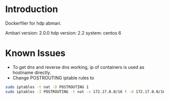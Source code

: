 # Introduction

Dockerfiler for hdp abmari.

Ambari version: 2.0.0
hdp version: 2.2
system: centos 6

# Known Issues

* To get dns and reverse dns working, ip of containers is used as hostname directly.
* Change POSTROUTING iptable rules to 

```bash
sudo iptables -t nat -D POSTROUTING 1
sudo iptables -I POSTROUTING -t nat -s 172.17.0.0/16 ! -d 172.17.0.0/16 -j MASQUERADE
```

